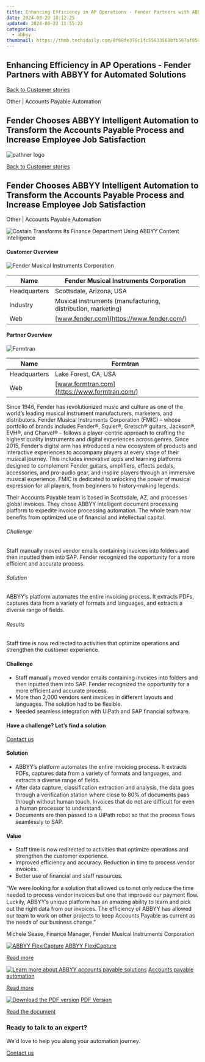 ```yaml
---
title: Enhancing Efficiency in AP Operations - Fender Partners with ABBYY for Automated Solutions
date: 2024-08-20 18:12:25
updated: 2024-08-22 11:55:22
categories:
  - abbyy
thumbnail: https://thmb.techidaily.com/8f68fe379c1fc55633560bfb567af056a8ac88cb060c4006d4413191770c2a7d.png
---
```


## Enhancing Efficiency in AP Operations - Fender Partners with ABBYY for Automated Solutions

[Back to Customer stories](https://tools.techidaily.com/abbyy/products/)

Other | Accounts Payable Automation

## Fender Chooses ABBYY Intelligent Automation to Transform the Accounts Payable Process and Increase Employee Job Satisfaction

![pathner logo](https://content.abbyy.com/-/media/project/abbyy/abbyy/logos-white/en/134471.png?h=40&iar=0&w=120)

[Back to Customer stories](https://tools.techidaily.com/abbyy/products/)

## Fender Chooses ABBYY Intelligent Automation to Transform the Accounts Payable Process and Increase Employee Job Satisfaction

Other | Accounts Payable Automation 

![Costain Transforms Its Finance Department Using ABBYY Content Intelligence](https://static3.abbyy.com/abbyycommedia/32956/15-fender-cover2-556x303.jpg) 

#### Customer Overview

![Fender Musical Instruments Corporation](https://static4.abbyy.com/abbyycommedia/29977/fender-logo-145x55.jpg) 

| Name         | Fender Musical Instruments Corporation                       |
| ------------ | ------------------------------------------------------------ |
| Headquarters | Scottsdale, Arizona, USA                                     |
| Industry     | Musical instruments (manufacturing, distribution, marketing) |
| Web          | [www.fender.com](https://www.fender.com/)                    |

#### Partner Overview

![Formtran](https://static1.abbyy.com/abbyycommedia/29978/formtran-logo-172x24.jpg) 

| Name         | Formtran                                      |
| ------------ | --------------------------------------------- |
| Headquarters | Lake Forest, CA, USA                          |
| Web          | [www.formtran.com](https://www.formtran.com/) |

Since 1946, Fender has revolutionized music and culture as one of the world’s leading musical instrument manufacturers, marketers, and distributors. Fender Musical Instruments Corporation (FMIC) – whose portfolio of brands includes Fender®, Squier®, Gretsch® guitars, Jackson®, EVH®, and Charvel® – follows a player-centric approach to crafting the highest quality instruments and digital experiences across genres. Since 2015, Fender’s digital arm has introduced a new ecosystem of products and interactive experiences to accompany players at every stage of their musical journey. This includes innovative apps and learning platforms designed to complement Fender guitars, ampliﬁers, effects pedals, accessories, and pro-audio gear, and inspire players through an immersive musical experience. FMIC is dedicated to unlocking the power of musical expression for all players, from beginners to history-making legends.

Their Accounts Payable team is based in Scottsdale, AZ, and processes global invoices. They chose ABBYY intelligent document processing platform to expedite invoice processing automation. The whole team now beneﬁts from optimized use of ﬁnancial and intellectual capital.

###### Challenge

Staff manually moved vendor emails containing invoices into folders and then inputted them into SAP. Fender recognized the opportunity for a more efficient and accurate process.

###### Solution

ABBYY’s platform automates the entire invoicing process. It extracts PDFs, captures data from a variety of formats and languages, and extracts a diverse range of ﬁelds.

###### Results

Staff time is now redirected to activities that optimize operations and strengthen the customer experience.

#### Challenge

* Staff manually moved vendor emails containing invoices into folders and then inputted them into SAP. Fender recognized the opportunity for a more efficient and accurate process.
* More than 2,000 vendors sent invoices in different layouts and languages. The solution had to be ﬂexible.
* Needed seamless integration with UiPath and SAP ﬁnancial software.

#### Have a challenge? Let’s find a solution  

[Contact us](https://tools.techidaily.com/abbyy/products/) 

#### Solution

* ABBYY’s platform automates the entire invoicing process. It extracts PDFs, captures data from a variety of formats and languages, and extracts a diverse range of ﬁelds.
* After data capture, classiﬁcation extraction and analysis, the data goes through a veriﬁcation station where close to 80% of documents pass through without human touch. Invoices that do not are difficult for even a human processor to understand.
* Documents are then passed to a UiPath robot so that the process ﬂows seamlessly to SAP.

#### Value

* Staff time is now redirected to activities that optimize operations and strengthen the customer experience.
* Improved efficiency and accuracy. Reduction in time to process vendor invoices.
* Better use of ﬁnancial and staff resources.

 “We were looking for a solution that allowed us to not only reduce the time needed to process vendor invoices but one that improved our payment ﬂow. Luckily, ABBYY’s unique platform has an amazing ability to learn and pick out the right data from our invoices. The efﬁciency of ABBYY has allowed our team to work on other projects to keep Accounts Payable as current as the needs of our business change.”

 Michele Sease, Finance Manager, Fender Musical Instruments Corporation

[![ABBYY FlexiCapture](https://static2.abbyy.com/abbyycommedia/21380/4-flexicapture.jpg)](https://tools.techidaily.com/abbyy/products/) [ABBYY FlexiCapture](https://tools.techidaily.com/abbyy/products/) 

[Read more](https://tools.techidaily.com/abbyy/products/) 

[![Learn more about ABBYY accounts payable solutions](https://static4.abbyy.com/abbyycommedia/14351/1-accounts-payable.jpg)](https://tools.techidaily.com/abbyy/products/) [Accounts payable automation](https://tools.techidaily.com/abbyy/products/) 

[Read more](https://tools.techidaily.com/abbyy/products/) 

[![Download the PDF version](https://static4.abbyy.com/abbyycommedia/32957/15c-fender-cover2-360x162.jpg)](https://static3.abbyy.com/abbyycommedia/32958/fender-musical-instrument-manufacture-case-study-en.pdf "PDF Version") [PDF Version](https://static3.abbyy.com/abbyycommedia/32958/fender-musical-instrument-manufacture-case-study-en.pdf "PDF Version") 

[Read the document](https://static3.abbyy.com/abbyycommedia/32958/fender-musical-instrument-manufacture-case-study-en.pdf "PDF Version") 

### Ready to talk to an expert?

We'd love to help you along your automation journey.

[Contact us](https://tools.techidaily.com/abbyy/products/)

<ins class="adsbygoogle"
     style="display:block"
     data-ad-format="autorelaxed"
     data-ad-client="ca-pub-7571918770474297"
     data-ad-slot="1223367746"></ins>



<ins class="adsbygoogle"
     style="display:block"
     data-ad-client="ca-pub-7571918770474297"
     data-ad-slot="8358498916"
     data-ad-format="auto"
     data-full-width-responsive="true"></ins>
